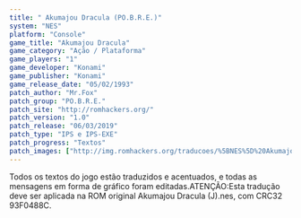 ```yaml
---
title: " Akumajou Dracula (PO.B.R.E.)"
system: "NES"
platform: "Console"
game_title: "Akumajou Dracula"
game_category: "Ação / Plataforma"
game_players: "1"
game_developer: "Konami"
game_publisher: "Konami"
game_release_date: "05/02/1993"
patch_author: "Mr.Fox"
patch_group: "PO.B.R.E."
patch_site: "http://romhackers.org/"
patch_version: "1.0"
patch_release: "06/03/2019"
patch_type: "IPS e IPS-EXE"
patch_progress: "Textos"
patch_images: ["http://img.romhackers.org/traducoes/%5BNES%5D%20Akumajou%20Dracula%20-%20POBRE%20-%201.png","http://img.romhackers.org/traducoes/%5BNES%5D%20Akumajou%20Dracula%20-%20POBRE%20-%202.png","http://img.romhackers.org/traducoes/%5BNES%5D%20Akumajou%20Dracula%20-%20POBRE%20-%203.png"]
---
```

Todos os textos do jogo estão traduzidos e acentuados, e todas as mensagens em forma de gráfico foram editadas.ATENÇÃO:Esta tradução deve ser aplicada na ROM original Akumajou Dracula (J).nes, com CRC32 93F0488C.